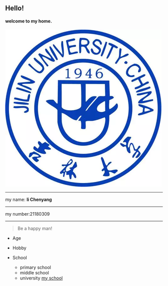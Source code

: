 <!-- headings -->
## Hello!
#### welcome to my home.
![PHOTO](logo.jpg)
___
my name: **li Chenyang**    
___
my number:21180309
___
>Be a happy man!

* Age

* Hobby
  
* School
  * primary school
  * middle school
  * university
[my school](jlu.md"jlu")
